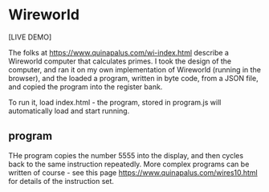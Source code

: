 # Wireworld

[LIVE DEMO]

The folks at https://www.quinapalus.com/wi-index.html describe a Wireworld computer
that calculates primes. I took the design of the computer, and ran it on my own 
implementation of Wireworld (running in the browser), and the loaded a program, written 
in byte code, from a JSON file, and copied the program into the register bank. 

To run it, load index.html - the program, stored in program.js will automatically
load and start running. 

## program

THe program copies the number 5555 into the display, and then cycles back to the same 
instruction repeatedly. More complex programs can be written of course - see this page
https://www.quinapalus.com/wires10.html for details of the instruction set.
 


